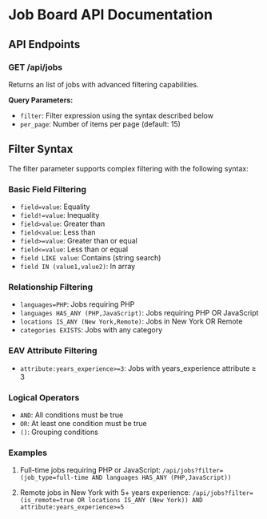 # Job Board API Documentation

## API Endpoints

### GET /api/jobs

Returns an list of jobs with advanced filtering capabilities.

**Query Parameters:**
- `filter`: Filter expression using the syntax described below
- `per_page`: Number of items per page (default: 15)

## Filter Syntax

The filter parameter supports complex filtering with the following syntax:

### Basic Field Filtering
- `field=value`: Equality
- `field!=value`: Inequality
- `field>value`: Greater than
- `field<value`: Less than
- `field>=value`: Greater than or equal
- `field<=value`: Less than or equal
- `field LIKE value`: Contains (string search)
- `field IN (value1,value2)`: In array

### Relationship Filtering
- `languages=PHP`: Jobs requiring PHP
- `languages HAS_ANY (PHP,JavaScript)`: Jobs requiring PHP OR JavaScript
- `locations IS_ANY (New York,Remote)`: Jobs in New York OR Remote
- `categories EXISTS`: Jobs with any category

### EAV Attribute Filtering
- `attribute:years_experience>=3`: Jobs with years_experience attribute ≥ 3

### Logical Operators
- `AND`: All conditions must be true
- `OR`: At least one condition must be true
- `()`: Grouping conditions

### Examples

1. Full-time jobs requiring PHP or JavaScript:
   `/api/jobs?filter=(job_type=full-time AND languages HAS_ANY (PHP,JavaScript))`

2. Remote jobs in New York with 5+ years experience:
   `/api/jobs?filter=(is_remote=true OR locations IS_ANY (New York)) AND attribute:years_experience>=5`
